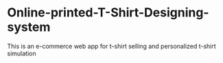 # Online-printed-T-Shirt-Designing-system
This is an e-commerce web app for t-shirt selling and personalized t-shirt  simulation

